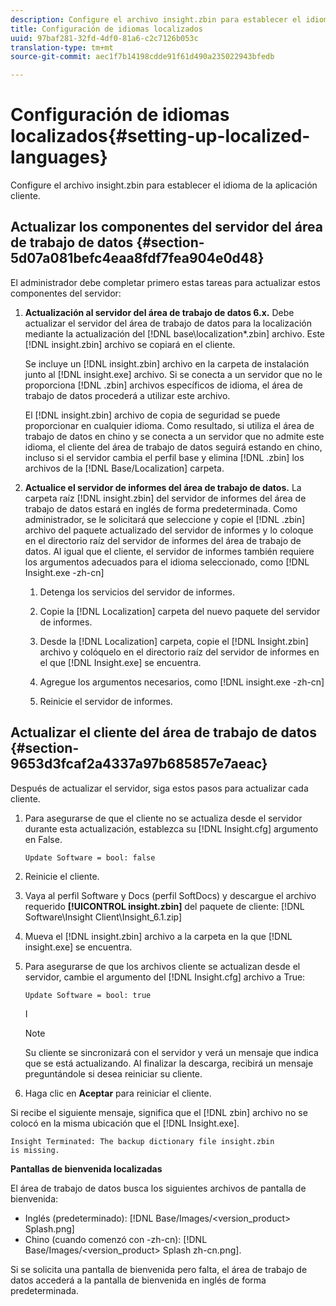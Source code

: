 ```yaml
---
description: Configure el archivo insight.zbin para establecer el idioma de la aplicación cliente.
title: Configuración de idiomas localizados
uuid: 97baf281-32fd-4df0-81a6-c2c7126b053c
translation-type: tm+mt
source-git-commit: aec1f7b14198cdde91f61d490a235022943bfedb

---
```



# Configuración de idiomas localizados{#setting-up-localized-languages}

Configure el archivo insight.zbin para establecer el idioma de la aplicación cliente.

## Actualizar los componentes del servidor del área de trabajo de datos {#section-5d07a081befc4eaa8fdf7fea904e0d48}

El administrador debe completar primero estas tareas para actualizar estos componentes del servidor:

1. **Actualización al servidor del área de trabajo de datos 6.x.** Debe actualizar el servidor del área de trabajo de datos para la localización mediante la actualización del [!DNL base\localization\*.zbin] archivo. Este [!DNL insight.zbin] archivo se copiará en el cliente.

   Se incluye un [!DNL insight.zbin] archivo en la carpeta de instalación junto al [!DNL insight.exe] archivo. Si se conecta a un servidor que no le proporciona [!DNL .zbin] archivos específicos de idioma, el área de trabajo de datos procederá a utilizar este archivo.

   El [!DNL insight.zbin] archivo de copia de seguridad se puede proporcionar en cualquier idioma. Como resultado, si utiliza el área de trabajo de datos en chino y se conecta a un servidor que no admite este idioma, el cliente del área de trabajo de datos seguirá estando en chino, incluso si el servidor cambia el perfil base y elimina [!DNL .zbin] los archivos de la [!DNL Base/Localization] carpeta.

1. **Actualice el servidor de informes del área de trabajo de datos.** La carpeta raíz [!DNL insight.zbin] del servidor de informes del área de trabajo de datos estará en inglés de forma predeterminada. Como administrador, se le solicitará que seleccione y copie el [!DNL .zbin] archivo del paquete actualizado del servidor de informes y lo coloque en el directorio raíz del servidor de informes del área de trabajo de datos. Al igual que el cliente, el servidor de informes también requiere los argumentos adecuados para el idioma seleccionado, como [!DNL Insight.exe -zh-cn]

   1. Detenga los servicios del servidor de informes.
   1. Copie la [!DNL Localization] carpeta del nuevo paquete del servidor de informes.
   1. Desde la [!DNL Localization] carpeta, copie el [!DNL Insight.zbin] archivo y colóquelo en el directorio raíz del servidor de informes en el que [!DNL Insight.exe] se encuentra.

   1. Agregue los argumentos necesarios, como [!DNL insight.exe -zh-cn]
   1. Reinicie el servidor de informes.

## Actualizar el cliente del área de trabajo de datos {#section-9653d3fcaf2a4337a97b685857e7aeac}

Después de actualizar el servidor, siga estos pasos para actualizar cada cliente.

1. Para asegurarse de que el cliente no se actualiza desde el servidor durante esta actualización, establezca su [!DNL Insight.cfg] argumento en False.

   ```
   Update Software = bool: false
   ```

1. Reinicie el cliente.
1. Vaya al perfil Software y Docs (perfil SoftDocs) y descargue el archivo requerido **[!UICONTROL insight.zbin]** del paquete de cliente: [!DNL Software\Insight Client\Insight_6.1.zip]

1. Mueva el [!DNL insight.zbin] archivo a la carpeta en la que [!DNL insight.exe] se encuentra.

1. Para asegurarse de que los archivos cliente se actualizan desde el servidor, cambie el argumento del [!DNL Insight.cfg] archivo a True:

   ```
   Update Software = bool: true
   ```

   I

   >[!NOTE]
   >
   >Su cliente se sincronizará con el servidor y verá un mensaje que indica que se está actualizando. Al finalizar la descarga, recibirá un mensaje preguntándole si desea reiniciar su cliente.

1. Haga clic en **Aceptar** para reiniciar el cliente.

Si recibe el siguiente mensaje, significa que el [!DNL zbin] archivo no se colocó en la misma ubicación que el [!DNL Insight.exe].

```
Insight Terminated: The backup dictionary file insight.zbin 
is missing.
```

**Pantallas de bienvenida localizadas**

El área de trabajo de datos busca los siguientes archivos de pantalla de bienvenida:

* Inglés (predeterminado): [!DNL Base/Images/<version_product> Splash.png]
* Chino (cuando comenzó con -zh-cn): [!DNL Base/Images/<version_product> Splash zh-cn.png].

Si se solicita una pantalla de bienvenida pero falta, el área de trabajo de datos accederá a la pantalla de bienvenida en inglés de forma predeterminada.

<!-- <a id="section_91AE5EF234C14652A7B04082A22629AB"></a> -->

